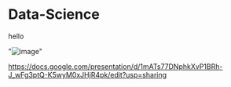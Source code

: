 # Data-Science
hello 



"![image](https://github.com/Theflawlessone/Data-Science/assets/142954344/ff39cf4c-7920-4679-9e11-ed33c2561f65)"

https://docs.google.com/presentation/d/1mATs77DNphkXvP1BRh-J_wFg3ptQ-K5wyM0xJHjR4pk/edit?usp=sharing
